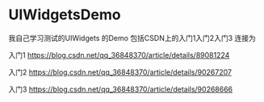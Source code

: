 # UIWidgetsDemo
我自己学习测试的UIWidgets 的Demo
包括CSDN上的入门1入门2入门3
连接为

入门1
https://blog.csdn.net/qq_36848370/article/details/89081224

入门2
https://blog.csdn.net/qq_36848370/article/details/90267207

入门3
https://blog.csdn.net/qq_36848370/article/details/90268666
